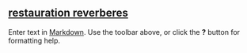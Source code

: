 ## [restauration reverberes](/fichiers/oeuvres/2016-reverbere.jpg) 

Enter text in [Markdown](http://daringfireball.net/projects/markdown/). Use the toolbar above, or click the **?** button for formatting help.
